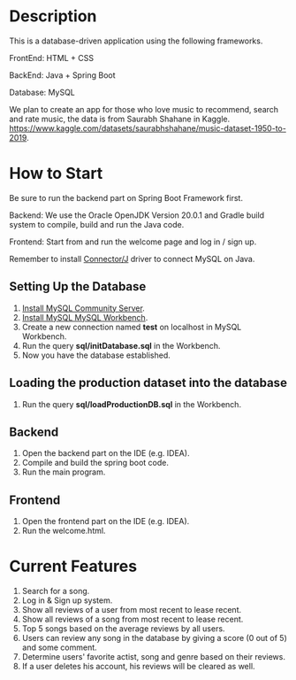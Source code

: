 # Description
This is a database-driven application using the following frameworks.

FrontEnd: HTML + CSS

BackEnd: Java + Spring Boot

Database: MySQL

We plan to create an app for those who love music to recommend, search and rate music, the data is from Saurabh Shahane in Kaggle.
https://www.kaggle.com/datasets/saurabhshahane/music-dataset-1950-to-2019.

# How to Start

Be sure to run the backend part on Spring Boot Framework first.

Backend: We use the Oracle OpenJDK Version 20.0.1 and Gradle build system to compile, build and run the Java code.

Frontend: Start from and run the welcome page and log in / sign up.

Remember to install [Connector/J](https://dev.mysql.com/downloads/connector/j/) driver to connect MySQL on Java.

## Setting Up the Database
1. [Install MySQL Community Server](https://dev.mysql.com/downloads/mysql/).
2. [Install MySQL MySQL Workbench](https://dev.mysql.com/downloads/workbench/).
3. Create a new connection named **test** on localhost in MySQL Workbench.
4. Run the query **sql/initDatabase.sql** in the Workbench.
5. Now you have the database established.

## Loading the production dataset into the database
1. Run the query **sql/loadProductionDB.sql** in the Workbench.

## Backend
1. Open the backend part on the IDE (e.g. IDEA).
2. Compile and build the spring boot code.
3. Run the main program.

## Frontend
1. Open the frontend part on the IDE (e.g. IDEA).
2. Run the welcome.html.

# Current Features
1. Search for a song.
2. Log in & Sign up system.
3. Show all reviews of a user from most recent to lease recent.
4. Show all reviews of a song from most recent to lease recent.
5. Top 5 songs based on the average reviews by all users.
6. Users can review any song in the database by giving a score (0 out of 5) and some comment.
7. Determine users' favorite actist, song and genre based on their reviews.
8. If a user deletes his account, his reviews will be cleared as well.
